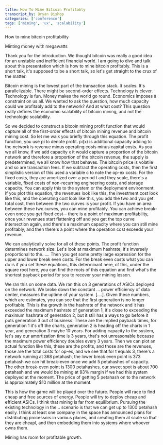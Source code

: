 ```yaml
---
title: How To Mine Bitcoin Profitably
transcript_by: Bryan Bishop
categories: ['conference']
tags: ['mining', 'ux', 'scalability']
---
```


How to mine bitcoin profitability

Minting money with megawatts

Thank you for the introduction. We thought bitcoin was really a good idea for an unstable and inefficient financial world. I am going to dive and talk about this presentation which is how to mine bitcoin profitably. This is a short talk, it's supposed to be a short talk, so let's get straight to the crux of the matter.

Bitcoin mining is the lowest part of the transaction stack. It scales. It's parallelizable. There might be second-order effects. Technology is clever. Technology is fun. Money makes the world go round. Economics imposes a constraint on us all. We wanted to ask the question, how much capacity could we profitably add to the network? And at what cost? This question really defines the economic scalability of bitcoin mining, and not the technologic scalability.

So we decided to construct a bitcoin mining profit function that would capture all of the first-order effects of bitcoin mining revenue and bitcoin mining cost. So let me walk you briefly through this equation. The profit function, you use pi to denote profit. pi(x) is additional capacity adding to the network is revenue minus operating costs minus capital costs. As you we all know, if we add capacity x it would capture a proportion of the bitcoin network and therefore a proportion of the bitcoin revenue, the supply is predetermined, we all know how that behaves. The bitcoin price is volatile and so are transaction fees. If we subtract the operating costs, then the first simplistic version of this used a variable c to note the op-ex costs. For the fixed costs, they are amortized over a period t and they scale, there's a variable, fixed costs of non-recurring engineering costs, and storage capacity. You can apply this to the system or the deployment environment. If you plot this equation, the revenues look like this, the investment cost look like this, and the operating cost look like this, you add the two and you get total cost, then between the two curves is your profit. If you have an area between these two curves, you can mine profitably. You can achieve break-even once you get fixed cost-- there is a point of maximum profitability, once your revenues start flattening off and you get the top curve intersection again, and there's a maximum capacity where you can still mine profitably, and then there's a point where the operation cost exceeds your revenue. 

We can analytically solve for all of these points. The profit function determines network size. Let's look at maximum hashrate, it's inversely proportional to the...... Then you get some pretty large expression for the upper and lower break even costs. For the break even costs what you can do is if you set these equations, this determinant here, of this, under the square root here, you can find the roots of this equation and find what's the shortest payback period for you to recover your mining lesson.

We ran this on some data. We ran this on 3 generations of ASICs deployed on the network. We broke down the constant ... power efficiency of data center, measures the uptime of your system. [....]. Given these numbers, which are estimates, you can see that the first generation is no longer profitable. This is the growth in the hashrate of the network and it has exceeded the maximum hashrate of generation 1, it's close to exceeding the maximum hashrate of generation 2, but it still has a ways to go before it puts generation 3 out of business. These are the implied payback times, for generation 1 it's off the charts, generation 2 is heading off the charts in 1 year, and generation 3 maybe 10 years. For adding capacity to the system, let's say our amortization time is 3 years, that's not unreasonable because the maximum power efficiency doubles every 3 years. Then we can plot an actual function like this, these are the profits, and those are the revenues, those are the total costs for op-ex, and we see that for t equals 3, there's a network running at 368 petahash, the lower break even point is 373 petahash we can hit break-even once we add 5 petahashes of capacity. The other break-even point is 1300 petahashes, our sweet spot is about 700 petahash and we would be mining at 93% margin if we had this system deployed at the moment. The price of getting 5 petahash on to the network is approximately $10 million at the moment.

This is how the game will be played over the future. People will race to find cheap and free sources of energy. People will try to deploy cheap and efficient ASICs. I think that mining is far from equilibrium. Pursuing the existing technology in the .. scenario is that we can get up to 1300 petahash easily. I think at least one company in the space has announced plans for distributing processors in various places, and creating them at scale so that they are cheapl, and then embedding them into systems where whoever owns them.

Mining has room for profitable growth.
